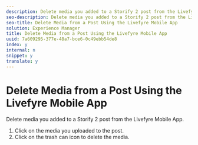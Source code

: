 ```yaml
---
description: Delete media you added to a Storify 2 post from the Livefyre Mobile App.
seo-description: Delete media you added to a Storify 2 post from the Livefyre Mobile App.
seo-title: Delete Media from a Post Using the Livefyre Mobile App
solution: Experience Manager
title: Delete Media from a Post Using the Livefyre Mobile App
uuid: 7a609295-377e-48a7-bce6-0c49ebb54de8
index: y
internal: n
snippet: y
translate: y
---
```


# Delete Media from a Post Using the Livefyre Mobile App

Delete media you added to a Storify 2 post from the Livefyre Mobile App.

1. Click on the media you uploaded to the post.
1. Click on the trash can icon to delete the media.
